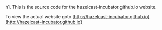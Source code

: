 h1. This is the source code for the hazelcast-incubator.github.io website.

To view the actual website goto 
[http://hazelcast-incubator.github.io](http://hazelcast-incubator.github.io)
